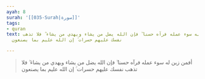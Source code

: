 ```yaml
---
ayah: 8
surah: '[[035-Surah|سورة]]'
tags:
- quran
text: أفمن زين له سوء عمله فرآه حسنا ۖ فإن الله يضل من يشاء ويهدي من يشاء ۖ فلا تذهب
  نفسك عليهم حسرات ۚ إن الله عليم بما يصنعون

---
```

> أفمن زين له سوء عمله فرآه حسنا ۖ فإن الله يضل من يشاء ويهدي من يشاء ۖ فلا تذهب نفسك عليهم حسرات ۚ إن الله عليم بما يصنعون
